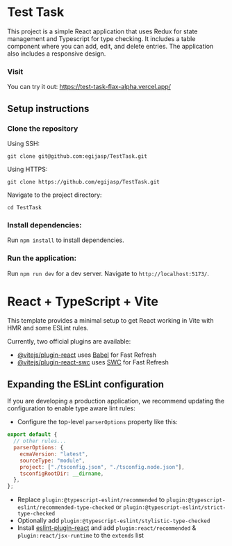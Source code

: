 # Test Task

This project is a simple React application that uses Redux for state management and Typescript for type checking. It includes a table component where you can add, edit, and delete entries. The application also includes a responsive design.

### Visit

You can try it out: https://test-task-flax-alpha.vercel.app/

## Setup instructions

### Clone the repository

Using SSH:

`git clone git@github.com:egijasp/TestTask.git`

Using HTTPS:

`git clone https://github.com/egijasp/TestTask.git`

Navigate to the project directory:

`cd TestTask`

### Install dependencies:

Run `npm install` to install dependencies.

### Run the application:

Run `npm run dev` for a dev server. Navigate to `http://localhost:5173/`.

# React + TypeScript + Vite

This template provides a minimal setup to get React working in Vite with HMR and some ESLint rules.

Currently, two official plugins are available:

- [@vitejs/plugin-react](https://github.com/vitejs/vite-plugin-react/blob/main/packages/plugin-react/README.md) uses [Babel](https://babeljs.io/) for Fast Refresh
- [@vitejs/plugin-react-swc](https://github.com/vitejs/vite-plugin-react-swc) uses [SWC](https://swc.rs/) for Fast Refresh

## Expanding the ESLint configuration

If you are developing a production application, we recommend updating the configuration to enable type aware lint rules:

- Configure the top-level `parserOptions` property like this:

```js
export default {
  // other rules...
  parserOptions: {
    ecmaVersion: "latest",
    sourceType: "module",
    project: ["./tsconfig.json", "./tsconfig.node.json"],
    tsconfigRootDir: __dirname,
  },
};
```

- Replace `plugin:@typescript-eslint/recommended` to `plugin:@typescript-eslint/recommended-type-checked` or `plugin:@typescript-eslint/strict-type-checked`
- Optionally add `plugin:@typescript-eslint/stylistic-type-checked`
- Install [eslint-plugin-react](https://github.com/jsx-eslint/eslint-plugin-react) and add `plugin:react/recommended` & `plugin:react/jsx-runtime` to the `extends` list

